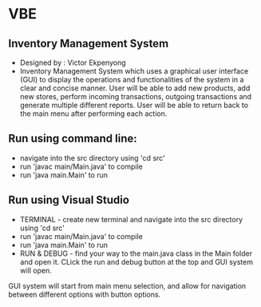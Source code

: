 # VBE

## Inventory Management System
- Designed by : Victor Ekpenyong
- Inventory Management System which uses a graphical user interface (GUI) to display the operations and functionalities of the system in a clear and concise manner. User will be able to add new products, add new stores, perform incoming transactions, outgoing transactions and generate multiple different reports. User will be able to return back to the main menu after performing each action.

## Run using command line:
* navigate into the src directory using 'cd src'
* run 'javac main/Main.java' to compile
* run 'java main.Main' to run 

## Run using Visual Studio
* TERMINAL - create new terminal and navigate into the src directory using 'cd src'
* run 'javac main/Main.java' to compile
* run 'java main.Main' to run 
* RUN & DEBUG - find your way to the main.java class in the Main folder and open it. CLick the run and debug button at the top and GUI system will open.

GUI system will start from main menu selection, and allow for navigation between different options with button options.
